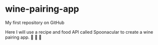 # wine-pairing-app
My first repository on GitHub

Here I will use a recipe and food API called Spoonacular to create a wine pairing app. 🍷 🥩 🧀
